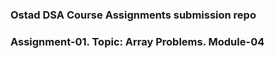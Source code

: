 ### Ostad DSA Course Assignments submission repo

### Assignment-01. Topic: Array Problems. Module-04

